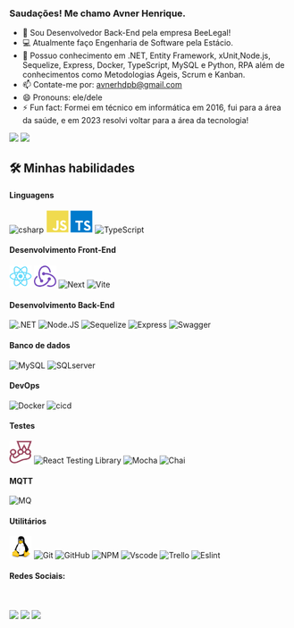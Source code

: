 ### Saudações! Me chamo Avner Henrique.

- 🔭 Sou Desenvolvedor Back-End pela empresa BeeLegal!
- :computer: Atualmente faço Engenharia de Software pela Estácio.
- 🌱 Possuo conhecimento em .NET, Entity Framework, xUnit,Node.js, Sequelize, Express, Docker, TypeScript, MySQL e Python, RPA além de conhecimentos como Metodologias Ágeis, Scrum e Kanban.
- 📫 Contate-me por: avnerhdpb@gmail.com
- 😄 Pronouns: ele/dele
- ⚡ Fun fact: Formei em técnico em informática em 2016, fui para a área da saúde, e em 2023 resolvi voltar para a área da tecnologia!

<div>
  <img height='180em' src='https://github-readme-stats.vercel.app/api?username=henriqueAvner&show_icons=true&theme=merko' />
  <img height='180em' src='https://github-readme-stats.vercel.app/api/top-langs/?username=henriqueAvner&show_icons=true&theme=merko'/>
  </div>
  <div>
  <h2>🛠️ Minhas habilidades</h2>
  <div>
    <h4>Linguagens</h4>
    <img titl="Csharp" alt="csharp" height="45" width="45" src="https://user-images.githubusercontent.com/25181517/121405384-444d7300-c95d-11eb-959f-913020d3bf90.png"/>
    <img title="JavaScript" alt="JavaScript" height="40" width="40" src="https://raw.githubusercontent.com/devicons/devicon/master/icons/javascript/javascript-plain.svg" />
    <img title="TypeScript" alt="TypeScript" height="40" width="40" src="https://raw.githubusercontent.com/devicons/devicon/master/icons/typescript/typescript-original.svg" />
    <img title="TypeScript" alt="TypeScript" height="40" width="40" src="https://user-images.githubusercontent.com/25181517/183423507-c056a6f9-1ba8-4312-a350-19bcbc5a8697.png" />
    
    
  </div>
  <div>
    <h4>Desenvolvimento Front-End</h4>
    <img title="React" alt="React" height="40" width="40" src="https://raw.githubusercontent.com/devicons/devicon/master/icons/react/react-original.svg" />
    <img title="Redux" alt="Redux" height="40" width="40" src="https://raw.githubusercontent.com/devicons/devicon/master/icons/redux/redux-original.svg" />
    <img title="Next" alt="Next" height="40" width="40" src="https://github.com/marwin1991/profile-technology-icons/assets/136815194/5f8c622c-c217-4649-b0a9-7e0ee24bd704" />
    <img title="Vite" alt="Vite" height="40" width="40" src="https://github-production-user-asset-6210df.s3.amazonaws.com/62091613/261395532-b40892ef-efb8-4b0e-a6b5-d1cfc2f3fc35.png" />
    
  </div>
  <div>
    <h4>Desenvolvimento Back-End</h4>
    <img title=".NET" alt=".NET" height="40" width="40" src="https://user-images.githubusercontent.com/25181517/121405754-b4f48f80-c95d-11eb-8893-fc325bde617f.png" />
    <img title="Node.JS" alt="Node.JS" height="40" width="40" src="https://cdn.jsdelivr.net/gh/devicons/devicon/icons/nodejs/nodejs-original.svg" />
    <img title="Sequelize" alt="Sequelize" height="40" width="40" src="https://cdn.jsdelivr.net/gh/devicons/devicon/icons/sequelize/sequelize-original.svg" />
    <img title="Express" alt="Express" height="40" width="40" src="https://user-images.githubusercontent.com/25181517/183859966-a3462d8d-1bc7-4880-b353-e2cbed900ed6.png" />
    <img title="Swagger" alt="Swagger" height="40" width="40" src="https://user-images.githubusercontent.com/25181517/186711335-a3729606-5a78-4496-9a36-06efcc74f800.png" />
  </div>
  <div>
    <h4>Banco de dados</h4>
    <img title="MySQL" alt="MySQL" height="40" width="40" src="https://cdn.jsdelivr.net/gh/devicons/devicon/icons/mysql/mysql-original.svg" />
    <img title="SQLserver" alt="SQLserver" height="40" width="40" src="https://github.com/marwin1991/profile-technology-icons/assets/19180175/3b371807-db7c-45b4-8720-c0cfc901680a" />
  </div>
  <div>
    <h4>DevOps</h4>
      <img title="Docker" alt="Docker" height="40" width="40" src="https://user-images.githubusercontent.com/25181517/117207330-263ba280-adf4-11eb-9b97-0ac5b40bc3be.png" />
      <img title="cicd" alt="cicd" height="40" width="40" src="https://user-images.githubusercontent.com/25181517/183868728-b2e11072-00a5-47e2-8a4e-4ebbb2b8c554.png" />
    </div>
    <div>
    <h4>Testes</h4>
      <img title="Jest" alt="Jest" height="40" width="40" src="https://raw.githubusercontent.com/devicons/devicon/master/icons/jest/jest-plain.svg" />
      <img title="React Testing Library" alt="React Testing Library" width="40" height="40" src="https://testing-library.com/img/logo-large.png" />
      <img title="Mocha" alt="Mocha" height="40" width="40" src="https://user-images.githubusercontent.com/25181517/201476630-f47cfff6-fdee-4ee1-9092-1793b71b1ca3.png" />
      <img title="Chai" alt="Chai" height="40" width="40" src="https://user-images.githubusercontent.com/25181517/201476472-d2f5f644-cfc9-43e5-96d3-c8f40f18b5cb.png" />
    </div>
    <div> 
      <h4>MQTT</h4>
       <img title="MQ" alt="MQ" width="40" height="40" src="https://github.com/marwin1991/profile-technology-icons/assets/136815194/50342602-8025-4030-b492-550f2eaa4073" />
    </div>
    
  <div>
    <h4>Utilitários</h4>
    <img title="Linux" alt="Linux" width="40" height="40" src="https://raw.githubusercontent.com/devicons/devicon/master/icons/linux/linux-original.svg" />
    <img title="Git" alt="Git" height="40" width="40" src="https://cdn.jsdelivr.net/gh/devicons/devicon/icons/git/git-original.svg" />
    <img title="GitHub" alt="GitHub" height="40" width="40" src="https://cdn.jsdelivr.net/gh/devicons/devicon/icons/github/github-original.svg" />
    <img title="NPM" alt="NPM" height="40" width="40" src="https://cdn.jsdelivr.net/gh/devicons/devicon/icons/npm/npm-original-wordmark.svg" />
    <img title="Vscode" alt="Vscode" height="40" width="40" src="https://cdn.jsdelivr.net/gh/devicons/devicon/icons/vscode/vscode-original.svg" />
    <img title="Trello" alt="Trello" height="40" width="40" src="https://cdn.jsdelivr.net/gh/devicons/devicon/icons/trello/trello-plain.svg" />
    <img title="Eslint" alt="Eslint" height="40" width="40" src="https://cdn.jsdelivr.net/gh/devicons/devicon/icons/eslint/eslint-original.svg" />
  </div>
</div>
   <h4>Redes Sociais:</h4>
  <div style='display: inline-block'><br><br>
  <a href="https://instagram.com/avner_h" target="_blank"><img src="https://img.shields.io/badge/-Instagram-%23E4405F?style=for-the-badge&logo=instagram&logoColor=white" target="_blank"></a>
 	<a href="https://www.twitch.tv/chocoavner" target="_blank"><img src="https://img.shields.io/badge/Twitch-9146FF?style=for-the-badge&logo=twitch&logoColor=white" target="_blank"></a>
  <a href="https://www.linkedin.com/in/avner-brito-80308b139/" target="_blank"><img src="https://img.shields.io/badge/-LinkedIn-%230077B5?style=for-the-badge&logo=linkedin&logoColor=white" target="_blank"></a> 
</div>
